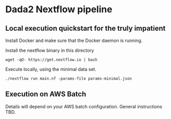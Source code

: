 # Dada2 Nextflow pipeline

## Local execution quickstart for the truly impatient

Install Docker and make sure that the Docker daemon is running.

Install the nextflow binary in this directory

```
wget -qO- https://get.nextflow.io | bash
```

Execute locally, using the minimal data set.

```
./nextflow run main.nf -params-file params-minimal.json
```

## Execution on AWS Batch

Details will depend on your AWS batch configuration. General instructions TBD.
